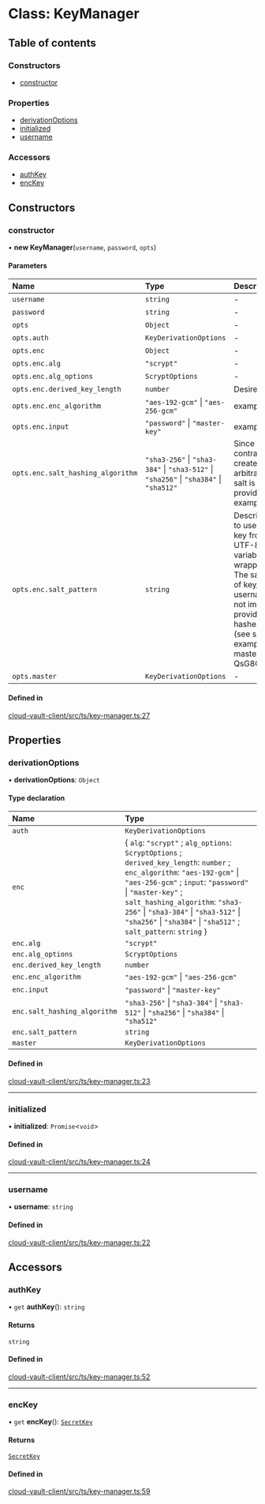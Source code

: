# Class: KeyManager

## Table of contents

### Constructors

- [constructor](KeyManager.md#constructor)

### Properties

- [derivationOptions](KeyManager.md#derivationoptions)
- [initialized](KeyManager.md#initialized)
- [username](KeyManager.md#username)

### Accessors

- [authKey](KeyManager.md#authkey)
- [encKey](KeyManager.md#enckey)

## Constructors

### constructor

• **new KeyManager**(`username`, `password`, `opts`)

#### Parameters

| Name | Type | Description |
| :------ | :------ | :------ |
| `username` | `string` | - |
| `password` | `string` | - |
| `opts` | `Object` | - |
| `opts.auth` | `KeyDerivationOptions` | - |
| `opts.enc` | `Object` | - |
| `opts.enc.alg` | ``"scrypt"`` | - |
| `opts.enc.alg_options` | `ScryptOptions` | - |
| `opts.enc.derived_key_length` | `number` | Desired key length in bytes |
| `opts.enc.enc_algorithm` | ``"aes-192-gcm"`` \| ``"aes-256-gcm"`` | example: aes-256-gcm |
| `opts.enc.input` | ``"password"`` \| ``"master-key"`` | example: password |
| `opts.enc.salt_hashing_algorithm` | ``"sha3-256"`` \| ``"sha3-384"`` \| ``"sha3-512"`` \| ``"sha256"`` \| ``"sha384"`` \| ``"sha512"`` | Since salts are length contrained, and saltPattern creates salts with an arbitrary length, the input salt is hashed with the provided hash algorithm. example: sha3-512 |
| `opts.enc.salt_pattern` | `string` | Describes the salt pattern to use when deriving the key from a password. It is a UTF-8 string, where variables to replace wrapped in curly braces. The salt is a concatenation of key_name, server_id and username. The length is not important since the provided salt will be hashed before being used (see saltHashingAlgorithm) example: master9u8tHv8_s-QsG8CxuAefhg{username} |
| `opts.master` | `KeyDerivationOptions` | - |

#### Defined in

[cloud-vault-client/src/ts/key-manager.ts:27](https://gitlab.com/i3-market/code/wp3/t3.2/i3m-wallet-monorepo/-/blob/2ba611f/packages/cloud-vault-client/src/ts/key-manager.ts#L27)

## Properties

### derivationOptions

• **derivationOptions**: `Object`

#### Type declaration

| Name | Type |
| :------ | :------ |
| `auth` | `KeyDerivationOptions` |
| `enc` | { `alg`: ``"scrypt"`` ; `alg_options`: `ScryptOptions` ; `derived_key_length`: `number` ; `enc_algorithm`: ``"aes-192-gcm"`` \| ``"aes-256-gcm"`` ; `input`: ``"password"`` \| ``"master-key"`` ; `salt_hashing_algorithm`: ``"sha3-256"`` \| ``"sha3-384"`` \| ``"sha3-512"`` \| ``"sha256"`` \| ``"sha384"`` \| ``"sha512"`` ; `salt_pattern`: `string`  } |
| `enc.alg` | ``"scrypt"`` |
| `enc.alg_options` | `ScryptOptions` |
| `enc.derived_key_length` | `number` |
| `enc.enc_algorithm` | ``"aes-192-gcm"`` \| ``"aes-256-gcm"`` |
| `enc.input` | ``"password"`` \| ``"master-key"`` |
| `enc.salt_hashing_algorithm` | ``"sha3-256"`` \| ``"sha3-384"`` \| ``"sha3-512"`` \| ``"sha256"`` \| ``"sha384"`` \| ``"sha512"`` |
| `enc.salt_pattern` | `string` |
| `master` | `KeyDerivationOptions` |

#### Defined in

[cloud-vault-client/src/ts/key-manager.ts:23](https://gitlab.com/i3-market/code/wp3/t3.2/i3m-wallet-monorepo/-/blob/2ba611f/packages/cloud-vault-client/src/ts/key-manager.ts#L23)

___

### initialized

• **initialized**: `Promise`<`void`\>

#### Defined in

[cloud-vault-client/src/ts/key-manager.ts:24](https://gitlab.com/i3-market/code/wp3/t3.2/i3m-wallet-monorepo/-/blob/2ba611f/packages/cloud-vault-client/src/ts/key-manager.ts#L24)

___

### username

• **username**: `string`

#### Defined in

[cloud-vault-client/src/ts/key-manager.ts:22](https://gitlab.com/i3-market/code/wp3/t3.2/i3m-wallet-monorepo/-/blob/2ba611f/packages/cloud-vault-client/src/ts/key-manager.ts#L22)

## Accessors

### authKey

• `get` **authKey**(): `string`

#### Returns

`string`

#### Defined in

[cloud-vault-client/src/ts/key-manager.ts:52](https://gitlab.com/i3-market/code/wp3/t3.2/i3m-wallet-monorepo/-/blob/2ba611f/packages/cloud-vault-client/src/ts/key-manager.ts#L52)

___

### encKey

• `get` **encKey**(): [`SecretKey`](SecretKey.md)

#### Returns

[`SecretKey`](SecretKey.md)

#### Defined in

[cloud-vault-client/src/ts/key-manager.ts:59](https://gitlab.com/i3-market/code/wp3/t3.2/i3m-wallet-monorepo/-/blob/2ba611f/packages/cloud-vault-client/src/ts/key-manager.ts#L59)
